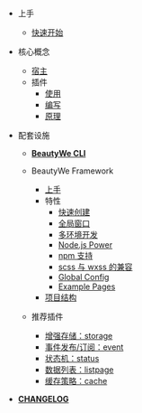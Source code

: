 
- 上手

    - [快速开始](contents/quick-start.md)

- 核心概念

    - [宿主](contents/core/the-host.md)
    - 插件
        - [使用](contents/core/plugin/use.md)
        - [编写](contents/core/plugin/write.md)
        - [原理](contents/core/plugin/how-to-work.md)

- 配套设施

    - [**BeautyWe CLI**](remote/cli.md)

    - BeautyWe Framework

        - [上手](contents/framework/introduce.md)
        - 特性
            - [快速创建](contents/concept/quick-create.md)
            - [全局窗口](contents/concept/global-view.md)
            - [多环境开发](contents/concept/multi-env.md)
            - [Node.js Power](contents/concept/nodejs-power.md)
            - [npm 支持](contents/concept/npm.md)
            - [scss 与 wxss 的兼容](contents/concept/compatible-with-wxss.md)
            - [Global Config](contents/concept/global-config.md)
            - [Example Pages](contents/concept/example-pages.md)
        - [项目结构](contents/framework/structure.md)
        
    - 推荐插件

        - [增强存储：storage](remote/plugin-storage.md)
        - [事件发布/订阅：event](remote/plugin-event.md)
        - [状态机：status](remote/plugin-status.md)
        - [数据列表：listpage](remote/plugin-listpage.md)
        - [缓存策略：cache](remote/plugin-cache.md)

- [**CHANGELOG**](contents/changelog.md)
